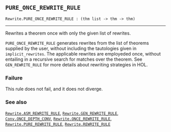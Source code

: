 ## `PURE_ONCE_REWRITE_RULE`

``` hol4
Rewrite.PURE_ONCE_REWRITE_RULE : (thm list -> thm -> thm)
```

------------------------------------------------------------------------

Rewrites a theorem once with only the given list of rewrites.

`PURE_ONCE_REWRITE_RULE` generates rewrites from the list of theorems
supplied by the user, without including the tautologies given in
`implicit_rewrites`. The applicable rewrites are employeded once,
without entailing in a recursive search for matches over the theorem.
See `GEN_REWRITE_RULE` for more details about rewriting strategies in
HOL.

### Failure

This rule does not fail, and it does not diverge.

### See also

[`Rewrite.ASM_REWRITE_RULE`](#Rewrite.ASM_REWRITE_RULE),
[`Rewrite.GEN_REWRITE_RULE`](#Rewrite.GEN_REWRITE_RULE),
[`Conv.ONCE_DEPTH_CONV`](#Conv.ONCE_DEPTH_CONV),
[`Rewrite.ONCE_REWRITE_RULE`](#Rewrite.ONCE_REWRITE_RULE),
[`Rewrite.PURE_REWRITE_RULE`](#Rewrite.PURE_REWRITE_RULE),
[`Rewrite.REWRITE_RULE`](#Rewrite.REWRITE_RULE)
